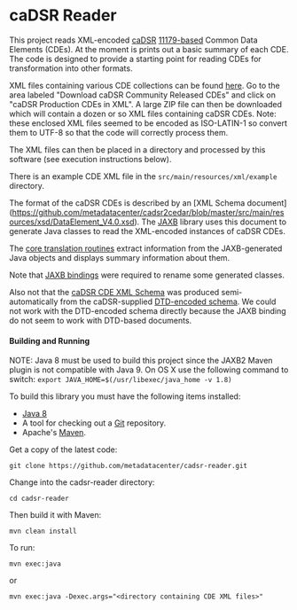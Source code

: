 caDSR Reader
============

This project reads XML-encoded [caDSR](https://wiki.nci.nih.gov/display/caDSR/caDSR+Wiki) [11179-based](http://metadata-standards.org/11179/)
Common Data Elements (CDEs).
At the moment is prints out a basic summary of each CDE. 
The code is designed to provide a starting point for reading CDEs for transformation into other formats.

XML files containing various CDE collections can be found [here](https://wiki.nci.nih.gov/display/caDSR/caDSR+Hosted+Data+Standards%2C+Downloads%2C+and+Transformation+Utilities).
Go to the area labeled "Download caDSR Community Released CDEs" and click on "caDSR Production CDEs in XML".
A large ZIP file can then be downloaded which will contain a dozen or so XML files containing caDSR CDEs.
Note: these enclosed XML files seemed to be encoded as ISO-LATIN-1 so convert them to UTF-8 so that the code will correctly process them.

The XML files can then be placed in a directory and processed by this software (see execution instructions below).

There is an example CDE XML file in the ```src/main/resources/xml/example``` directory.

The format of the caDSR CDEs is described by an [XML Schema document]
(https://github.com/metadatacenter/cadsr2cedar/blob/master/src/main/resources/xsd/DataElement_V4.0.xsd).
The [JAXB](http://www.oracle.com/technetwork/articles/javase/index-140168.html) library uses this document to generate Java classes to read the XML-encoded instances of caDSR CDEs.

The [core translation routines](https://github.com/metadatacenter/cadsr2cedar/blob/master/src/main/java/org/metadatacenter/ingestor/cadsr/CDEXMLInstances2CEDARCDEInstances.java)
extract information from the JAXB-generated Java objects and displays summary information about them.

Note that [JAXB bindings](https://github.com/metadatacenter/cadsr2cedar/blob/master/src/main/resources/xjb/bindings.xjb)
were required to rename some generated classes.

Also not that the [caDSR CDE XML Schema](https://github.com/metadatacenter/cadsr2cedar/blob/master/src/main/resources/xsd/DataElement_V4.0.xsd)
was produced semi-automatically from the caDSR-supplied [DTD-encoded schema](https://github.com/metadatacenter/cadsr2cedar/blob/master/src/main/resources/dtd/DataElement_V4.0.dtd).
We could not work with the DTD-encoded schema directly because the JAXB binding do not seem to work with DTD-based documents.

#### Building and Running

NOTE: Java 8 must be used to build this project since the JAXB2 Maven plugin is not compatible with Java 9.
On OS X use the following command to switch: ```export JAVA_HOME=$(/usr/libexec/java_home -v 1.8)```

To build this library you must have the following items installed:

+ [Java 8](http://www.oracle.com/technetwork/java/javase/downloads/index.html)
+ A tool for checking out a [Git](http://git-scm.com/) repository.
+ Apache's [Maven](http://maven.apache.org/index.html).

Get a copy of the latest code:

    git clone https://github.com/metadatacenter/cadsr-reader.git

Change into the cadsr-reader directory:

    cd cadsr-reader 

Then build it with Maven:

    mvn clean install

To run:

    mvn exec:java

or

    mvn exec:java -Dexec.args="<directory containing CDE XML files>"
